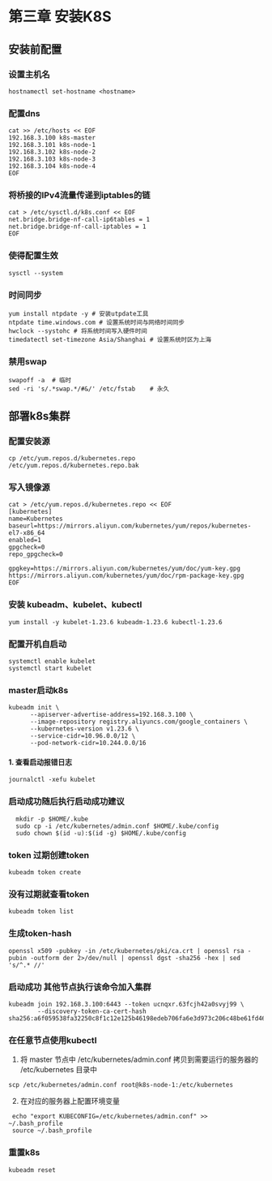 # 第三章 安装K8S

## 安装前配置

### 设置主机名

```shell
hostnamectl set-hostname <hostname>
```

### 配置dns

```shell
cat >> /etc/hosts << EOF
192.168.3.100 k8s-master
192.168.3.101 k8s-node-1
192.168.3.102 k8s-node-2
192.168.3.103 k8s-node-3
192.168.3.104 k8s-node-4
EOF
```

### 将桥接的IPv4流量传递到iptables的链

```shell
cat > /etc/sysctl.d/k8s.conf << EOF
net.bridge.bridge-nf-call-ip6tables = 1
net.bridge.bridge-nf-call-iptables = 1
EOF
```

### 使得配置生效

```shell
sysctl --system 
```

### 时间同步

```shell
yum install ntpdate -y # 安装utpdate工具
ntpdate time.windows.com # 设置系统时间与网络时间同步
hwclock --systohc # 将系统时间写入硬件时间
timedatectl set-timezone Asia/Shanghai # 设置系统时区为上海
```

### 禁用swap

```shell
swapoff -a  # 临时
sed -ri 's/.*swap.*/#&/' /etc/fstab    # 永久
```

## 部署k8s集群

### 配置安装源

```shell
cp /etc/yum.repos.d/kubernetes.repo /etc/yum.repos.d/kubernetes.repo.bak
```

### 写入镜像源

```shell
cat > /etc/yum.repos.d/kubernetes.repo << EOF
[kubernetes]
name=Kubernetes
baseurl=https://mirrors.aliyun.com/kubernetes/yum/repos/kubernetes-el7-x86_64
enabled=1
gpgcheck=0
repo_gpgcheck=0

gpgkey=https://mirrors.aliyun.com/kubernetes/yum/doc/yum-key.gpg https://mirrors.aliyun.com/kubernetes/yum/doc/rpm-package-key.gpg
EOF
```

### 安装 kubeadm、kubelet、kubectl

```shell
yum install -y kubelet-1.23.6 kubeadm-1.23.6 kubectl-1.23.6
```

### 配置开机自启动

```shell
systemctl enable kubelet
systemctl start kubelet
```

### master启动k8s

```shell
kubeadm init \
      --apiserver-advertise-address=192.168.3.100 \
      --image-repository registry.aliyuncs.com/google_containers \
      --kubernetes-version v1.23.6 \
      --service-cidr=10.96.0.0/12 \
      --pod-network-cidr=10.244.0.0/16
```

#### 1. 查看启动报错日志

```shell
journalctl -xefu kubelet
```

### 启动成功随后执行启动成功建议

```shell
  mkdir -p $HOME/.kube
  sudo cp -i /etc/kubernetes/admin.conf $HOME/.kube/config
  sudo chown $(id -u):$(id -g) $HOME/.kube/config
```

### token 过期创建token

```shell
kubeadm token create
```

### 没有过期就查看token

```shell
kubeadm token list
```

### 生成token-hash

```shell
openssl x509 -pubkey -in /etc/kubernetes/pki/ca.crt | openssl rsa -pubin -outform der 2>/dev/null | openssl dgst -sha256 -hex | sed 's/^.* //'
```

### 启动成功 其他节点执行该命令加入集群

```shell
kubeadm join 192.168.3.100:6443 --token ucnqxr.63fcjh42a0svyj99 \
        --discovery-token-ca-cert-hash sha256:a6f059538fa32250c8f1c12e125b46198edeb706fa6e3d973c206c48be61fd46 
```

### 在任意节点使用kubectl

1. 将 master 节点中 /etc/kubernetes/admin.conf 拷贝到需要运行的服务器的 /etc/kubernetes 目录中

```shell
scp /etc/kubernetes/admin.conf root@k8s-node-1:/etc/kubernetes
```

2. 在对应的服务器上配置环境变量

```shell
 echo "export KUBECONFIG=/etc/kubernetes/admin.conf" >> ~/.bash_profile
 source ~/.bash_profile
```

### 重置k8s

```shell
kubeadm reset
```
